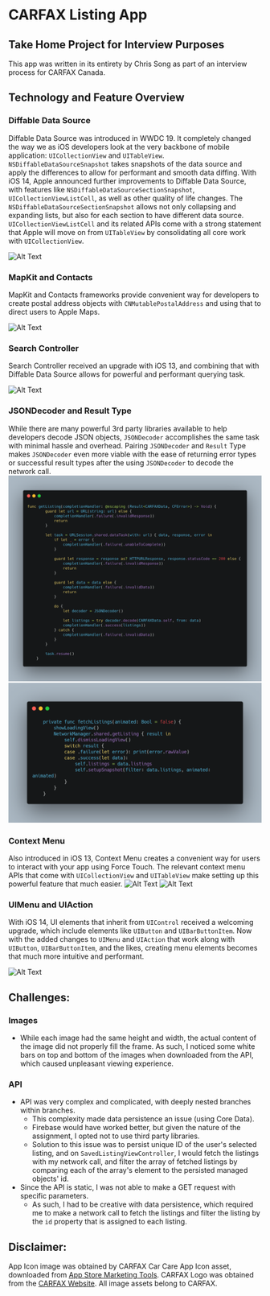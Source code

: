 # CARFAX Listing App
## Take Home Project for Interview Purposes
This app was written in its entirety by Chris Song as part of an interview process for CARFAX Canada.

## Technology and Feature Overview
### Diffable Data Source
Diffable Data Source was introduced in WWDC 19. It completely changed the way we as iOS developers look at the very backbone of mobile application: `UICollectionView` and `UITableView`. `NSDiffableDataSourceSnapshot` takes snapshots of the data source and apply the differences to allow for performant and smooth data diffing. With iOS 14, Apple announced further improvements to Diffable Data Source, with features like `NSDiffableDataSourceSectionSnapshot`, `UICollectionViewListCell`, as well as other quality of life changes. The `NSDiffableDataSourceSectionSnapshot` allows not only collapsing and expanding lists, but also for each section to have different data source. `UICollectionViewListCell` and its related APIs come with a strong statement that Apple will move on from `UITableView` by consolidating all core work with `UICollectionView`.

![Alt Text](Resources/DiffableDataSource.gif)

### MapKit and Contacts
MapKit and Contacts frameworks provide convenient way for developers to create postal address objects with `CNMutablePostalAddress` and using that to direct users to Apple Maps.

![Alt Text](Resources/MapKitContacts.gif)

### Search Controller
Search Controller received an upgrade with iOS 13, and combining that with Diffable Data Source allows for powerful and performant querying task.

![Alt Text](Resources/SearchController.gif)

### JSONDecoder and Result Type
While there are many powerful 3rd party libraries available to help developers decode JSON objects, `JSONDecoder` accomplishes the same task with minimal hassle and overhead. Pairing `JSONDecoder` and `Result` Type makes `JSONDecoder` even more viable with the ease of returning error types or successful result types after the using `JSONDecoder` to decode the network call.
![Alt Text](Resources/JSONDecoder.png) 
![Alt Text](Resources/resultType.png)

### Context Menu
Also introduced in iOS 13, Context Menu creates a convenient way for users to interact with your app using Force Touch. The relevant context menu APIs that come with `UICollectionView` and `UITableView` make setting up this powerful feature that much easier.
![Alt Text](Resources/ContextMenu.gif) ![Alt Text](Resources/ContextMenu2.gif)

### UIMenu and UIAction
With iOS 14, UI elements that inherit from `UIControl` received a welcoming upgrade, which include elements like `UIButton` and `UIBarButtonItem`. Now with the added changes to `UIMenu` and `UIAction` that work along with `UIButton`, `UIBarButtonItem`, and the likes, creating menu elements becomes that much more intuitive and performant.

![Alt Text](Resources/Sorting.gif)

## Challenges:
### Images
- While each image had the same height and width, the actual content of the image did not properly fill the frame. As such, I noticed some white bars on top and bottom of the images when downloaded from the API, which caused unpleasant viewing experience.
### API 
- API was very complex and complicated, with deeply nested branches within branches.
    - This complexity made data persistence an issue (using Core Data).
    - Firebase would have worked better, but given the nature of the assignment, I opted not to use third party libraries.
    - Solution to this issue was to persist unique ID of the user's selected listing, and on `SavedListingViewController`, I would fetch the listings with my network call, and filter the array of fetched listings by comparing each of the array's element to the persisted managed objects' id.
- Since the API is static, I was not able to make a GET request with specific parameters.
    - As such, I had to be creative with data persistence, which required me to make a network call to fetch the listings and filter the listing by the `id` property that is assigned to each listing.


## Disclaimer:
App Icon image was obtained by CARFAX Car Care App Icon asset, downloaded from [App Store Marketing Tools](https://tools.applemediaservices.com/app/552472249?country=us). CARFAX Logo was obtained from the [CARFAX Website](https://www.carfax.ca). All image assets belong to CARFAX.
